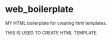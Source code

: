 # web_boilerplate
MY HTML boilerplate for creating html templates.

THIS IS USED TO CREATE HTML TEMPLATE.

